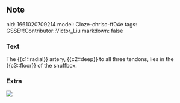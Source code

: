 ## Note
nid: 1661020709214
model: Cloze-chrisc-ff04e
tags: GSSE::!Contributor::Victor_Liu
markdown: false

### Text
The {{c1::radial}} artery, {{c2::deep}} to all three tendons, lies in the {{c3::floor}} of the snuffbox.

### Extra
<img src="paste-50c6cef63009d6a31f3109f95d118adbc1bc3dba.jpg">

